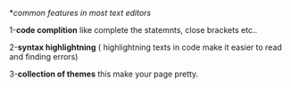 **common features in most text editors*

1-**code complition** like complete the statemnts, close brackets etc..



2-**syntax highlightning** ( highlightning texts in code make it easier to read and finding errors)


3-**collection of themes** this make your page pretty.
